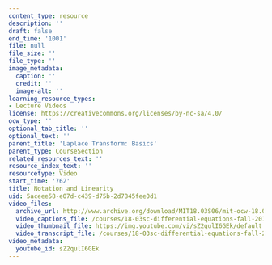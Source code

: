 ```yaml
---
content_type: resource
description: ''
draft: false
end_time: '1001'
file: null
file_size: ''
file_type: ''
image_metadata:
  caption: ''
  credit: ''
  image-alt: ''
learning_resource_types:
- Lecture Videos
license: https://creativecommons.org/licenses/by-nc-sa/4.0/
ocw_type: ''
optional_tab_title: ''
optional_text: ''
parent_title: 'Laplace Transform: Basics'
parent_type: CourseSection
related_resources_text: ''
resource_index_text: ''
resourcetype: Video
start_time: '762'
title: Notation and Linearity
uid: 5aceee58-e07d-c439-d75b-2d7845fee0d1
video_files:
  archive_url: http://www.archive.org/download/MIT18.03S06/mit-ocw-18.03-lec19-31mar2003-220k_512kb.mp4
  video_captions_file: /courses/18-03sc-differential-equations-fall-2011/9810084ae5ef5b21bebbcb6aaa349326_sZ2qulI6GEk.vtt
  video_thumbnail_file: https://img.youtube.com/vi/sZ2qulI6GEk/default.jpg
  video_transcript_file: /courses/18-03sc-differential-equations-fall-2011/5b88fee3ae9e9cc1b4b637ca1bb8991e_sZ2qulI6GEk.pdf
video_metadata:
  youtube_id: sZ2qulI6GEk
---
```

